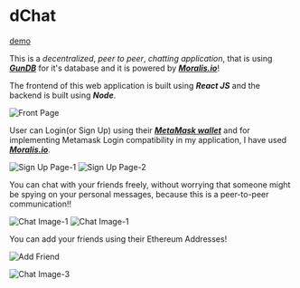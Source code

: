 # dChat 
[demo](https://dchatapp.netlify.app/)

This is a *decentralized*, *peer to peer*, *chatting application*, that is using [***GunDB***](https://gun.eco/) for it's database and it is powered by [***Moralis.io***](https://moralis.io/)!

The frontend of this web application is built using ***React JS*** and the backend is built using ***Node***. 

![Front Page](https://i.postimg.cc/GhHm8C15/Screenshot-880.png)

User can Login(or Sign Up) using their [***MetaMask wallet***](https://metamask.io/) and for implementing Metamask Login compatibility in my application, I have used [***Moralis.io***](https://moralis.io/).

![Sign Up Page-1](https://i.postimg.cc/yYZzCYKs/Screenshot-882.png)
![Sign Up Page-2](https://i.postimg.cc/RZ15qsqY/Screenshot-887.png)

You can chat with your friends freely, without worrying that someone might be spying on your personal messages, because this is a peer-to-peer communication!!

![Chat Image-1](https://i.postimg.cc/52r748Sr/Screenshot-888.png)
![Chat Image-1](https://i.postimg.cc/2S1GKVN7/Screenshot-889.png)

You can add your friends using their Ethereum Addresses!

![Add Friend](https://i.postimg.cc/tJ7n4n5r/Screenshot-890.png)

![Chat Image-3](https://i.postimg.cc/g23XjWVP/Screenshot-891.png)

